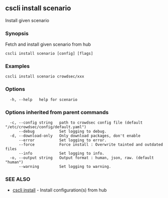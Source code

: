 ## cscli install scenario

Install given scenario

### Synopsis

Fetch and install given scenario from hub

```
cscli install scenario [config] [flags]
```

### Examples

```
cscli install scenario crowdsec/xxx
```

### Options

```
  -h, --help   help for scenario
```

### Options inherited from parent commands

```
  -c, --config string   path to crowdsec config file (default "/etc/crowdsec/config/default.yaml")
      --debug           Set logging to debug.
  -d, --download-only   Only download packages, don't enable
      --error           Set logging to error.
      --force           Force install : Overwrite tainted and outdated files
      --info            Set logging to info.
  -o, --output string   Output format : human, json, raw. (default "human")
      --warning         Set logging to warning.
```

### SEE ALSO

* [cscli install](cscli_install.md)	 - Install configuration(s) from hub


